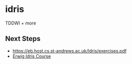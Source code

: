 # idris
TDDWI + more

## Next Steps

- https://eb.host.cs.st-andrews.ac.uk/Idris/exercises.pdf
- [Erwig Idris Course](https://web.engr.oregonstate.edu/~erwig/cs582/#toc)
